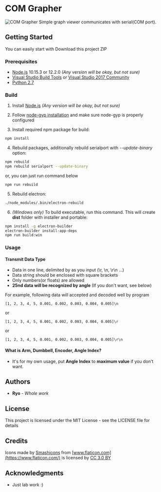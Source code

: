 # COM Grapher
![COM Grapher](https://user-images.githubusercontent.com/9062624/57970046-64491d00-79b7-11e9-8259-6d960aa5ce89.png)
Simple graph viewer communicates with serial(COM port).

## Getting Started

You can easily start with Download this project ZIP

### Prerequisites

* [Node.js](https://nodejs.org/) 10.15.3 or 12.2.0 *(Any version will be okay, but not sure)*
* [Visual Studio Build Tools](https://visualstudio.microsoft.com/thank-you-downloading-visual-studio/?sku=BuildTools) or [Visual Studio 2017 Community](https://visualstudio.microsoft.com/pl/thank-you-downloading-visual-studio/?sku=Community)
* [Python 2.7](https://www.python.org/)

### Build
1. Install [Node.js](https://nodejs.org/) *(Any version will be okay, but not sure)*
   
2. Follow [node-gyp installation](https://github.com/nodejs/node-gyp#installation) and make sure node-gyp is properly configured

3. Install required npm package for build:
```bash
npm install
```

4. Rebuild packages, additionally rebuild serialport with *--update-binary* option:
```bash
npm rebuild
npm rebuild serialport --update-binary
```
   or, you can just run command below
```bash
npm run rebuild
```

5. Rebuild electron:
```bash
./node_modules/.bin/electron-rebuild
```

6. *(Windows only)* To build executable, run this command. This will create **dist** folder with installer and portable:
```bash
npm install -g electron-builder
electron-builder install-app-deps
npm run build:win
```

### Usage
#### Transmit Data Type
* Data in one line, delimited by as you input (\r, \n, \r\n ...)
* Data string should be enclosed with square brackets
* Only numbers(or floats) are allowed
* **25nd data will be recognized by angle** (If you don't want, see below)

For example, following data will accepted and decoded well by program
```
[1, 2, 3, 4, 5, 0.001, 0.002, 0.003, 0.004, 0.005]\n
```
or
```
[1, 2, 3, 4, 5, 0.001, 0.002, 0.003, 0.004, 0.005]\r
```
or
```
[1, 2, 3, 4, 5, 0.001, 0.002, 0.003, 0.004, 0.005]\r\n
```

#### What is Arm, Dumbbell, Encoder, Angle Index?
* It's for my own usage, put **Angle Index** to **maximum value** if you don't want.

## Authors

* **Ryo** - *Whole work*

## License

This project is licensed under the MIT License - see the LICENSE file for details

## Credits
Icons made by [Smashicons](https://www.flaticon.com/authors/smashicons) from [www.flaticon.com](https://www.flaticon.com/) is licensed by [CC 3.0 BY](http://creativecommons.org/licenses/by/3.0/)

## Acknowledgments

* Just lab work :)
